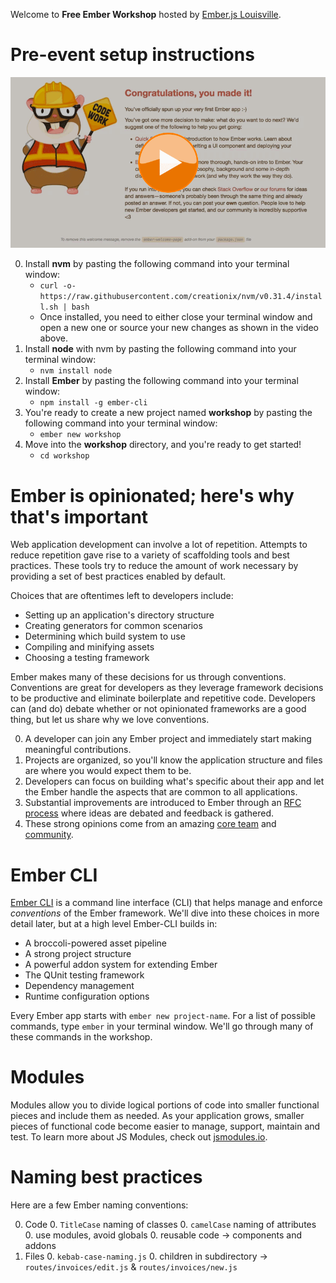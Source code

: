 Welcome to **Free Ember Workshop** hosted by [Ember.js Louisville](emberlou).

# Pre-event setup instructions

[![Ember Setup Instructions](images/video-title.png)](https://vimeo.com/174148994)

0. Install **nvm** by pasting the following command into your terminal window: 
	* `curl -o- https://raw.githubusercontent.com/creationix/nvm/v0.31.4/install.sh | bash`
	* Once installed, you need to either close your terminal window and open a new one or source your new changes as shown in the video above.
0. Install **node** with nvm by pasting the following command into your terminal window:
	* `nvm install node`
0. Install **Ember** by pasting the following command into your terminal window: 
	* `npm install -g ember-cli`
0. You're ready to create a new project named **workshop** by pasting the following command into your terminal window: 
	* `ember new workshop`
0. Move into the **workshop** directory, and you're ready to get started!
	* `cd workshop`

# Ember is opinionated; here's why that's important

Web application development can involve a lot of repetition. Attempts to reduce repetition gave rise to a variety of scaffolding tools and best practices. These tools try to reduce the amount of work necessary by providing a set of best practices enabled by default.

Choices that are oftentimes left to developers include:

* Setting up an application's directory structure
* Creating generators for common scenarios
* Determining which build system to use
* Compiling and minifying assets
* Choosing a testing framework

Ember makes many of these decisions for us through conventions. Conventions are great for developers as they leverage framework decisions to be productive and eliminate boilerplate and repetitive code. Developers can (and do) debate whether or not opinionated frameworks are a good thing, but let us share why we love conventions.

0. A developer can join any Ember project and immediately start making meaningful contributions.
0. Projects are organized, so you'll know the application structure and files are where you would expect them to be. 
0. Developers can focus on building what's specific about their app and let the Ember handle the aspects that are common to all applications.
0. Substantial improvements are introduced to Ember through an [RFC process][rfc] where ideas are debated and  feedback is gathered.
0. These strong opinions come from an amazing [core team][core] and [community][community].

# Ember CLI

[Ember CLI][ember-cli] is a command line interface (CLI) that helps manage and enforce *conventions* of the Ember framework. We'll dive into these choices in more detail later, but at a high level Ember-CLI builds in:

* A broccoli-powered asset pipeline
* A strong project structure
* A powerful addon system for extending Ember
* The QUnit testing framework
* Dependency management
* Runtime configuration options

Every Ember app starts with `ember new project-name`. For a list of possible commands, type `ember` in your terminal window. We'll go through many of these commands in the workshop.

# Modules

Modules allow you to divide logical portions of code into smaller functional pieces and include them as needed. As your application grows, smaller pieces of functional code become easier to manage, support, maintain and test. To learn more about JS Modules, check out [jsmodules.io][jsmodules].

# Naming best practices

Here are a few Ember naming conventions:

0. Code
    0. `TitleCase` naming of classes
    0. `camelCase` naming of attributes
    0. use modules, avoid globals
    0. reusable code → components and addons
0. Files
    0. `kebab-case-naming.js`
    0. children in subdirectory → `routes/invoices/edit.js` & `routes/invoices/new.js`

[bower]: http://bower.io/
[ember-cli]: http://ember-cli.com
[emberlou]: https://www.meetup.com/Ember-js-Louisville/
[npm-g-without-sudo]: https://github.com/sindresorhus/guides/blob/master/npm-global-without-sudo.md
[node-install]: https://nodejs.org/download/
[git-scm]: http://git-scm.com/downloads
[npm-no-sudo-script]: https://github.com/glenpike/npm-g_nosudo
[jsmodules]: http://jsmodules.io
[ember-cli]: http://ember-cli.com
[core]: http://emberjs.com/team/
[community]: http://emberjs.com/community/
[rfc]: https://github.com/emberjs/rfcs